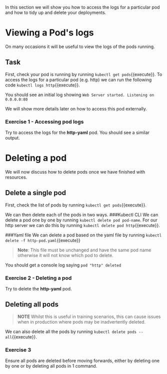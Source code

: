 In this section we will show you how to access the logs for a particular pod and how to tidy up and delete your deployments.
# Viewing a Pod's logs

On many occasions it will be useful to view the logs of the pods running.
## Task 
First, check your pod is running by running `kubectl get pods`{{execute}}. To access the logs for a particular pod (e.g. http) we can run the following code `kubectl logs http`{{execute}}.

You should see an initial log showing `Web Server started. Listening on 0.0.0.0:80` 

We will show more details later on how to access this pod externally.

### Exercise 1 - Accessing pod logs
Try to access the logs for the **http-yaml** pod. You should see a similar output.

# Deleting a pod

We will now discuss how to delete pods once we have finished with resources.

## Delete a single pod
First, check the list of pods by running `kubectl get pods`{{execute}}.

We can then delete each of the pods in two ways.
###Kubectl CLI
We can delete a pod one by one by running `kubectl delete pod pod-name`. For our http server we can do this by running `kubectl delete pod http`{{execute}}.

###Yaml file
We can delete a pod based on the yaml file by running `kubectl delete -f http-pod.yaml`{{execute}}
> **Note**: This file must be unchanged and have the same pod name otherwise it will not know which pod to delete. 

You should get a console log saying `pod "http" deleted`
### Exercise 2 - Deleting a pod

Try to delete the **http-yaml** pod.

## Deleting all pods
>**NOTE** Whilst this is useful in training scenarios, this can cause issues when in production where pods may be inadvertently deleted.

We can also delete all the pods by running `kubectl delete pods --all`{{execute}}.

### Exercise 3
Ensure all pods are deleted before moving forwards, either by deleting one by one or by deleting all pods in 1 command.
